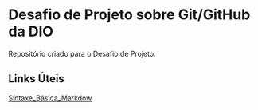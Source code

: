 # Desafio de Projeto sobre Git/GitHub da DIO
Repositório criado para o Desafio de Projeto.


## Links Úteis
[Síntaxe_Básica_Markdow](https://www.markdownguide.org/basic-syntax)

